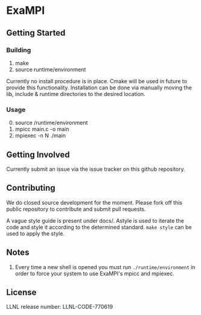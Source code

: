 # ExaMPI

## Getting Started

### Building
1. make
2. source runtime/environment

Currently no install procedure is in place. Cmake will be used in future to provide this functionality.
Installation can be done via manually moving the lib, include & runtime directories to the desired location.

### Usage

0. source /runtime/environment
1. mpicc main.c -o main
2. mpiexec -n N ./main

## Getting Involved

Currently submit an issue via the issue tracker on this github repository.

## Contributing

We do closed source development for the moment. Please fork off this public repository to contribute and submit pull requests.

A vague style guide is present under docs/. Astyle is used to iterate the code and style it according to
the determined standard. `make style` can be used to apply the style.

## Notes
1. Every time a new shell is opened you must run `./runtime/environment` in order to force your system to use ExaMPI's mpicc and mpiexec.

## License
LLNL release number: LLNL-CODE-770619
